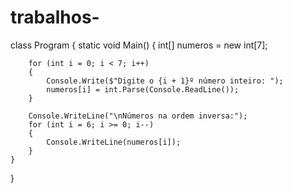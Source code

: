 # trabalhos-
class Program
{
    static void Main()
    {
        int[] numeros = new int[7];

        for (int i = 0; i < 7; i++)
        {
            Console.Write($"Digite o {i + 1}º número inteiro: ");
            numeros[i] = int.Parse(Console.ReadLine());
        }

        Console.WriteLine("\nNúmeros na ordem inversa:");
        for (int i = 6; i >= 0; i--)
        {
            Console.WriteLine(numeros[i]);
        }
    }
}
